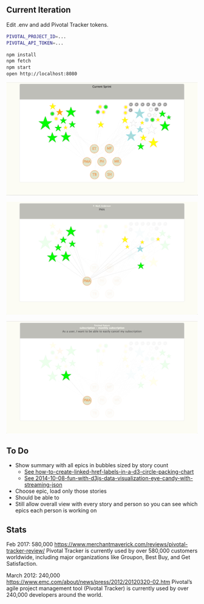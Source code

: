 ## Current Iteration

Edit .env and add Pivotal Tracker tokens.

```sh
PIVOTAL_PROJECT_ID=...
PIVOTAL_API_TOKEN=...
```

```sh
npm install
npm fetch
npm start
open http://localhost:8080
```

![](https://github.com/pmark/pivotal-current-d3-force/raw/master/static/images/screenshot1.png)

![](https://github.com/pmark/pivotal-current-d3-force/raw/master/static/images/screenshot2.png)

![](https://github.com/pmark/pivotal-current-d3-force/raw/master/static/images/screenshot3.png)


## To Do

- Show summary with all epics in bubbles sized by story count
  * [See how-to-create-linked-href-labels-in-a-d3-circle-packing-chart](http://stackoverflow.com/questions/22460816/how-to-create-linked-href-labels-in-a-d3-circle-packing-chart)
  * [See 2014-10-08-fun-with-d3js-data-visualization-eye-candy-with-streaming-json](https://www.pubnub.com/blog/2014-10-08-fun-with-d3js-data-visualization-eye-candy-with-streaming-json/)
- Choose epic, load only those stories
- Should be able to 
- Still allow overall view with every story and person so you can see which epics
  each person is working on

## Stats


Feb 2017:  580,000
https://www.merchantmaverick.com/reviews/pivotal-tracker-review/
Pivotal Tracker is currently used by over 580,000 customers worldwide, including major organizations like Groupon, Best Buy, and Get Satisfaction. 


March 2012:  240,000
https://www.emc.com/about/news/press/2012/20120320-02.htm
Pivotal’s agile project management tool (Pivotal Tracker) is currently used by over 240,000 developers around the world. 

